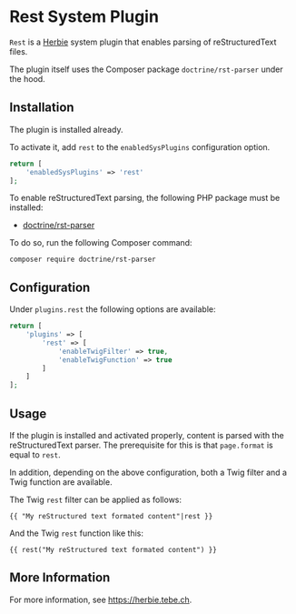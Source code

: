 # Rest System Plugin

`Rest` is a [Herbie](http://github.com/getherbie) system plugin that enables parsing of reStructuredText files.

The plugin itself uses the Composer package `doctrine/rst-parser` under the hood.

## Installation

The plugin is installed already.

To activate it, add `rest` to the `enabledSysPlugins` configuration option.

~~~php
return [
    'enabledSysPlugins' => 'rest'
];
~~~

To enable reStructuredText parsing, the following PHP package must be installed:

- [doctrine/rst-parser](https://packagist.org/packages/doctrine/rst-parser)

To do so, run the following Composer command:

    composer require doctrine/rst-parser

## Configuration

Under `plugins.rest` the following options are available:

~~~php
return [
    'plugins' => [
        'rest' => [
            'enableTwigFilter' => true,
            'enableTwigFunction' => true
        ]
    ]
];
~~~

## Usage

If the plugin is installed and activated properly, content is parsed with the reStructuredText parser.
The prerequisite for this is that `page.format` is equal to `rest`.

In addition, depending on the above configuration, both a Twig filter and a Twig function are available.

The Twig `rest` filter can be applied as follows:

    {{ "My reStructured text formated content"|rest }}

And the Twig `rest` function like this:

    {{ rest("My reStructured text formated content") }}

## More Information

For more information, see <https://herbie.tebe.ch>.
